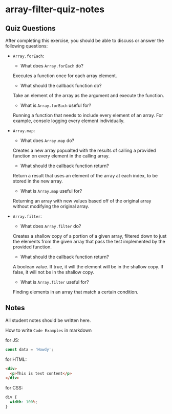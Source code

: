 # array-filter-quiz-notes

## Quiz Questions

After completing this exercise, you should be able to discuss or answer the following questions:

- `Array.forEach`:

  - What does `Array.forEach` do?

  Executes a function once for each array element.

  - What should the callback function do?

  Take an element of the array as the argument and execute the function.

  - What is `Array.forEach` useful for?

  Running a function that needs to include every element of an array. For example, console logging every element individually.

- `Array.map`:

  - What does `Array.map` do?

  Creates a new array popualted with the results of calling a provided function on every element in the calling array.

  - What should the callback function return?

  Return a result that uses an element of the array at each index, to be stored in the new array.

  - What is `Array.map` useful for?

  Returning an array with new values based off of the original array without modifying the original array.

- `Array.filter`:

  - What does `Array.filter` do?

  Creates a shallow copy of a portion of a given array, filtered down to just the elements from the given array that pass the test implemented by the provided function.

  - What should the callback function return?

  A boolean value. If true, it will the element will be in the shallow copy. If false, it will not be in the shallow copy.

  - What is `Array.filter` useful for?

  Finding elements in an array that match a certain condition.

## Notes

All student notes should be written here.

How to write `Code Examples` in markdown

for JS:

```javascript
const data = 'Howdy';
```

for HTML:

```html
<div>
  <p>This is text content</p>
</div>
```

for CSS:

```css
div {
  width: 100%;
}
```
